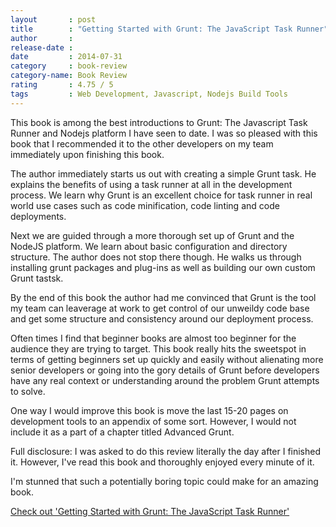 ```yaml
---
layout       : post
title        : "Getting Started with Grunt: The JavaScript Task Runner"
author       :
release-date :
date         : 2014-07-31
category     : book-review
category-name: Book Review
rating       : 4.75 / 5
tags         : Web Development, Javascript, Nodejs Build Tools
---
```


This book is among the best introductions to Grunt: The Javascript Task Runner and Nodejs platform I have seen to date. I was so pleased with this book that I recommended it to the other developers on my team immediately upon finishing this book.

The author immediately starts us out with creating a simple Grunt task. He explains the benefits of using a task runner at all in the development process. We learn why Grunt is an excellent choice for task runner in real world use cases such as code minification, code linting and code deployments.

Next we are guided through a more thorough set up of Grunt and the NodeJS platform. We learn about basic configuration and directory structure. The author does not stop there though. He walks us through installing grunt packages and plug-ins as well as building our own custom Grunt tastsk.

By the end of this book the author had me convinced that Grunt is the tool my team can leaverage at work to get control of our unweildy code base and get some structure and consistency around our deployment process.

Often times I find that beginner books are almost too beginner for the audience they are trying to target. This book really hits the sweetspot in terms of getting beginners set up quickly and easily without alienating more senior developers or going into the gory details of Grunt before developers have any real context or understanding around the problem Grunt attempts to solve.

One way I would improve this book is move the last 15-20 pages on development tools to an appendix of some sort. However, I would not include it as a part of a chapter titled Advanced Grunt.

Full disclosure: I was asked to do this review literally the day after I finished it. However, I've read this book and thoroughly enjoyed every minute of it.

I'm stunned that such a potentially boring topic could make for an amazing book.

[Check out 'Getting Started with Grunt: The JavaScript Task Runner'](http://bit.ly/1pvgcnH)